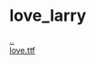 # love_larry 
<a href='https://gabrielryanft.github.io/learning/cursoemvideo/htmlecss/css/fontes1/fontesdiferentesexternas' target='_self' rel='prev'>..</a><br/>
<a href='https://gabrielryanft.github.io/learning/cursoemvideo/htmlecss/css/fontes1/fontesdiferentesexternas/love_larry/love.ttf' target='_blank' rel='next'>love.ttf</a><br/>
